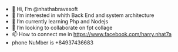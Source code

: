 - 👋 Hi, I’m @nhathabravesoft
- 👀 I’m interested in whith Back End and system architecture
- 🌱 I’m currently learning Php and Nodejs
- 💞️ I’m looking to collaborate on fpt collage
- 📫 How to connect me in https://www.facebook.com/harry.nhat7a
-  phone NuMber is +84937436683

<!---
nhathabravesoft/nhathabravesoft is a ✨ special ✨ repository because its `README.md` (this file) appears on your GitHub profile.
You can click the Preview link to take a look at your changes.
--->

